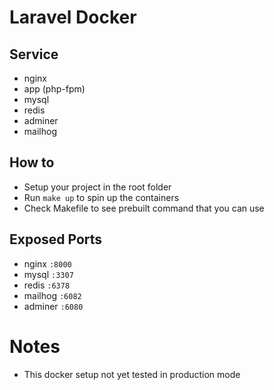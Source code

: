 # Laravel Docker

## Service
- nginx
- app (php-fpm)
- mysql
- redis
- adminer
- mailhog

## How to
- Setup your project in the root folder
- Run ```make up``` to spin up the containers
- Check Makefile to see prebuilt command that you can use

## Exposed Ports
- nginx ```:8000```
- mysql ```:3307```
- redis ```:6378```
- mailhog ```:6082```
- adminer ```:6080```

# Notes
- This docker setup not yet tested in production mode